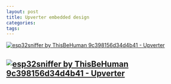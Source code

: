 ```yaml
---
layout: post
title: Upverter embedded design
categories:
tags:
---
```




[![esp32sniffer by ThisBeHuman 9c398156d34d4b41 - Upverter](https://upverter.com/ThisBeHuman/9c398156d34d4b41/esp32sniffer/embed_img/15115371440000/)](https://upverter.com/ThisBeHuman/9c398156d34d4b41/esp32sniffer/#/)

[![esp32sniffer by ThisBeHuman 9c398156d34d4b41 - Upverter](https://upverter.com/ThisBeHuman/9c398156d34d4b41/esp32sniffer/embed_img/15115371440000/)](https://upverter.com/ThisBeHuman/9c398156d34d4b41/esp32sniffer/#/)
---